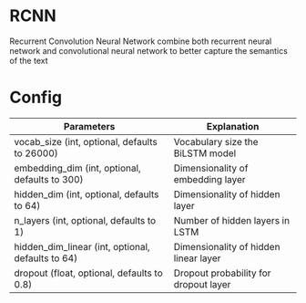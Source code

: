 # RCNN

Recurrent Convolution Neural Network combine both recurrent neural network and convolutional neural network to better capture the semantics of the text

# Config

| Parameters                                        | Explanation                           |
|---------------------------------------------------|---------------------------------------|
| vocab_size (int, optional, defaults to 26000)     | Vocabulary size the BiLSTM model      |
| embedding_dim (int, optional, defaults to 300)    | Dimensionality of embedding layer     |
| hidden_dim (int, optional, defaults to 64)        | Dimensionality of hidden layer        |
| n_layers (int, optional, defaults to 1)           | Number of hidden layers in LSTM       |
| hidden_dim_linear (int, optional, defaults to 64) | Dimensionality of hidden linear layer |
| dropout (float, optional, defaults to 0.8)        | Dropout probability for dropout layer |